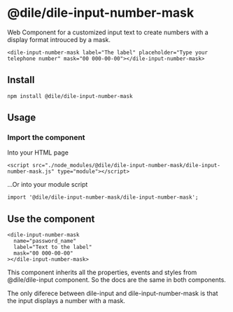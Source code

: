 # @dile/dile-input-number-mask

Web Component for a customized input text to create numbers with a display format introuced by a mask.

```
<dile-input-number-mask label="The label" placeholder="Type your telephone number" mask="00 000-00-00"></dile-input-number-mask>
```

## Install

```
npm install @dile/dile-input-number-mask
```

## Usage

### Import the component

Into your HTML page

```
<script src="./node_modules/@dile/dile-input-number-mask/dile-input-number-mask.js" type="module"></script>

```

...Or into your module script

```
import '@dile/dile-input-number-mask/dile-input-number-mask';
```

## Use the component

```
<dile-input-number-mask
  name="password_name"
  label="Text to the label"
  mask="00 000-00-00"
></dile-input-number-mask>
```

This component inherits all the properties, events and styles from @dile/dile-input component. So the docs are the same in both components.

The only diferece between dile-input and dile-input-number-mask is that the input displays a number with a mask.